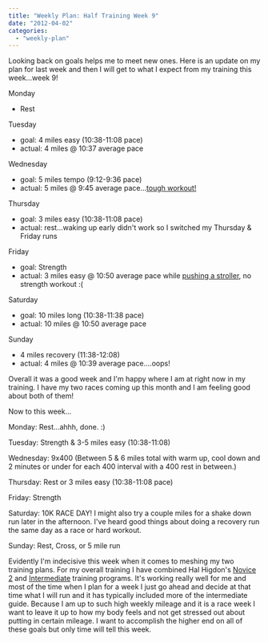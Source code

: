 ```yaml
---
title: "Weekly Plan: Half Training Week 9"
date: "2012-04-02"
categories: 
  - "weekly-plan"
---
```


Looking back on goals helps me to meet new ones. Here is an update on my plan for last week and then I will get to what I expect from my training this week...week 9!  
  
  
Monday  

- Rest 

Tuesday  

- goal: 4 miles easy (10:38-11:08 pace) 
- actual: 4 miles @ 10:37 average pace

Wednesday  

- goal: 5 miles tempo (9:12-9:36 pace)
- actual: 5 miles @ 9:45 average pace...[tough workout!](http://healthymomontherun.blogspot.com/2012_03_01_archive.html#759180899328362209)

Thursday 

- goal: 3 miles easy (10:38-11:08 pace)
- actual: rest...waking up early didn't work so I switched my Thursday & Friday runs

Friday 

- goal: Strength
- actual: 3 miles easy @ 10:50 average pace while [pushing a stroller](http://healthymomontherun.blogspot.com/2012_03_01_archive.html#3278846664283414765), no strength workout :(

Saturday  

- goal: 10 miles long (10:38-11:38 pace)
- actual: 10 miles @ 10:50 average pace

Sunday  

- 4 miles recovery (11:38-12:08)
- actual: 4 miles @ 10:39 average pace....oops!

Overall it was a good week and I'm happy where I am at right now in my training. I have my two races coming up this month and I am feeling good about both of them!

  

Now to this week...

  

Monday: Rest...ahhh, done. :)

  
  
Tuesday: Strength & 3-5 miles easy (10:38-11:08)

  
  
Wednesday: 9x400 (Between 5 & 6 miles total with warm up, cool down and 2 minutes or under for each 400 interval with a 400 rest in between.)

  
  
Thursday: Rest or 3 miles easy (10:38-11:08 pace)

  
  
Friday: Strength

  
  
Saturday: 10K RACE DAY! I might also try a couple miles for a shake down run later in the afternoon. I've heard good things about doing a recovery run the same day as a race or hard workout.

  
  
Sunday: Rest, Cross, or 5 mile run 

  
  
  

Evidently I'm indecisive this week when it comes to meshing my two training plans. For my overall training I have combined Hal Higdon's [Novice 2](http://www.halhigdon.com/training/51312/Half-Marathon-Novice-2-Training-Program) and [Intermediate](http://www.halhigdon.com/training/51132/Half-Marathon-Intermediate-Training-Program) training programs. It's working really well for me and most of the time when I plan for a week I just go ahead and decide at that time what I will run and it has typically included more of the intermediate guide. Because I am up to such high weekly mileage and it is a race week I want to leave it up to how my body feels and not get stressed out about putting in certain mileage. I want to accomplish the higher end on all of these goals but only time will tell this week.
